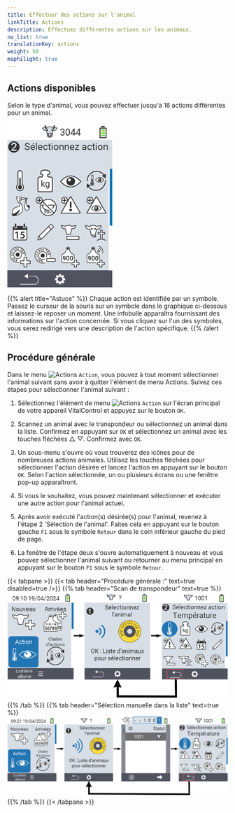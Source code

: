 ```yaml
---
title: Effectuer des actions sur l'animal
linkTitle: Actions
description: Effectuez différentes actions sur les animaux.
no_list: true
translationKey: actions
weight: 50
maphilight: true
---
```

## Actions disponibles

Selon le type d'animal, vous pouvez effectuer jusqu'à 16 actions différentes pour un animal.


<img src="images/menu2.png" alt="VitalControl Actions" title="Actions" usemap="#workmap" class="maphilight" />

<map name="workmap">
  <area shape="rect" coords="3,100,60,165" alt="Température" title="Mesurer la fièvre chez vos animaux&#10;Clic de souris : ouvrir la documentation" href="/fr/docs/actions/measure-temperature/">
  <area shape="rect" coords="60,100,118,165" alt="Peser" title="Enregistrer le poids de vos animaux&#10;Clic de souris : ouvrir la documentation" href="/fr/docs/actions/record-weight/">
  <area shape="rect" coords="118,100,174,165" alt="Évaluation" title="Évaluer vos animaux&#10;Clic de souris : ouvrir la documentation" href="/fr/docs/actions/rating/">
  <area shape="rect" coords="174,100,230,165" alt="Chaîne d'actions" title="Appliquer et configurer la chaîne d'actions&#10;Clic de souris : ouvrir la documentation" href="/fr/docs/chain-of-actions/">
   <area shape="rect" coords="3,165,60,225" alt="Vêlage" title="Enregistrer un vêlage&#10;Clic de souris : ouvrir la documentation" href="/fr/docs/actions/calving/">
   <area shape="rect" coords="60,165,120,225" alt="Tarissement" title="Tarir une vache ou l'ajouter à la liste des vaches fraîches&#10;Clic de souris : ouvrir la documentation" href="/fr/docs/actions/dry-off/">
   <area shape="rect" coords="120,165,175,225" alt="Alarme" title="Ajouter des animaux à la liste d'alarme ou les en retirer&#10;Clic de souris : ouvrir la documentation" href="/fr/docs/actions/alarm/">
   <area shape="rect" coords="175,165,230,225" alt="En surveillance" title="Mettre des animaux sur la liste de surveillance ou les en retirer&#10;Clic de souris : ouvrir la documentation" href="/fr/docs/actions/on-watch/">
   <area shape="rect" coords="3,225,60,280" alt="Historique de l'animal" title="Consulter l'historique d'un animal&#10;Clic de souris : ouvrir la documentation" href="/fr/docs/actions/animal-history/">
   <area shape="rect" coords="60,225,120,280" alt="Modifier" title="Modifier les données de l'animal sélectionné&#10;Clic de souris : ouvrir la documentation" href="/fr/docs/actions/edit/">
   <area shape="rect" coords="120,225,175,280" alt="Désinscription" title="Désinscrire un animal&#10;Clic de souris : ouvrir la documentation" href="/fr/docs/actions/unregister/">
   <area shape="rect" coords="175,225,230,280" alt="Perte d'animal" title="Enregistrer une perte d'animal&#10;Clic de souris : ouvrir la documentation" href="/fr/docs/actions/animal-loss/">
   <area shape="rect" coords="3,280,60,337" alt="Associer un transpondeur" title="Attribuer un transpondeur à un animal&#10;Clic de souris : ouvrir la documentation" href="/fr/docs/actions/link-transponder/">
   <area shape="rect" coords="55,280,120,337" alt="Dissocier un transpondeur" title="Retirer l'association de transpondeur d'un animal&#10;Clic de souris : ouvrir la documentation" href="/fr/docs/actions/unlink-transponder/">
   <area shape="rect" coords="120,280,175,337" alt="Associer manuellement un ID animal" title="Attribuer un ID national à un animal qui n'a pas d'ID national&#10;Clic de souris : ouvrir la documentation" href="/fr/docs/actions/link-animal-id/#lier-lid-animal">
   <area shape="rect" coords="175,280,230,337" alt="Associer un ID animal avec scan" title="Attribuer un ID national à un animal qui n'a pas d'ID national&#10;Clic de souris : ouvrir la documentation" href="/fr/docs/actions/link-animal-id/#associer-lid-animal-avec-le-scan-de-la-boucle-doreille-électronique">

<area shape="rect" coords="100,340,140,375" alt="Paramètres" title="Accéder aux paramètres&#10;Clic de souris : vers la documentation" href="/fr/docs/actions/setting/">
</map>

{{% alert title="Astuce" %}}
Chaque action est identifiée par un symbole. Passez le curseur de la souris sur un symbole dans le graphique ci-dessous et laissez-le reposer un moment. Une infobulle apparaîtra fournissant des informations sur l'action concernée. Si vous cliquez sur l'un des symboles, vous serez redirigé vers une description de l'action spécifique.
{{% /alert %}}

## Procédure générale

Dans le menu <img src="/icons/actions.svg" width="40" align="bottom" alt="Actions" /> `Action`, vous pouvez à tout moment sélectionner l'animal suivant sans avoir à quitter l'élément de menu Actions. Suivez ces étapes pour sélectionner l'animal suivant :

1. Sélectionnez l'élément de menu <img src="/icons/actions.svg" width="40" align="bottom" alt="Actions" /> `Action` sur l'écran principal de votre appareil VitalControl et appuyez sur le bouton `OK`.

2. Scannez un animal avec le transpondeur ou sélectionnez un animal dans la liste. Confirmez en appuyant sur `OK` et sélectionnez un animal avec les touches fléchées △ ▽. Confirmez avec `OK`.

3. Un sous-menu s'ouvre où vous trouverez des icônes pour de nombreuses actions animales. Utilisez les touches fléchées pour sélectionner l'action désirée et lancez l'action en appuyant sur le bouton `OK`. Selon l'action sélectionnée, un ou plusieurs écrans ou une fenêtre pop-up apparaîtront.

4. Si vous le souhaitez, vous pouvez maintenant sélectionner et exécuter une autre action pour l'animal actuel.

5. Après avoir exécuté l'action(s) désirée(s) pour l'animal, revenez à l'étape 2 'Sélection de l'animal'. Faites cela en appuyant sur le bouton gauche `F1` sous le symbole `Retour` dans le coin inférieur gauche du pied de page.

6. La fenêtre de l'étape deux s'ouvre automatiquement à nouveau et vous pouvez sélectionner l'animal suivant ou retourner au menu principal en appuyant sur le bouton `F1` sous le symbole `Retour`.

{{< tabpane >}}
{{< tab header="Procédure générale :" text=true disabled=true />}}
{{% tab header="Scan de transpondeur" text=true %}}
![VitalControl: Menu Actions Procédure générale](images/next-animal-scan.png "Exécution des actions animales, sélection par scan")
{{% /tab %}}
{{% tab header="Sélection manuelle dans la liste" text=true %}}
![VitalControl: Menu Actions Procédure générale](images/next-animal-manual-select.png "Exécution des actions animales, sélection manuelle")
{{% /tab %}}
{{< /tabpane >}}
